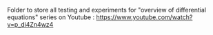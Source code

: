 Folder to store all testing and experiments for "overview of differential equations" series on Youtube : https://www.youtube.com/watch?v=p_di4Zn4wz4